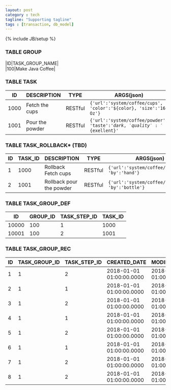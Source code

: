 ```yaml
---
layout: post
category : tech
tagline: "Supporting tagline"
tags : [transaction, db_model]
---
```

{% include JB/setup %}

### TABLE GROUP
|ID|TASK_GROUP_NAME|  
|100|Make Java Coffee|  

### TABLE TASK
|ID|DESCRIPTION|TYPE|ARGS(json)|
|---|---|---|---|
|1000|Fetch the cups|RESTful|<code>{'url':'system/coffee/cups', 'color':'${color}, 'size':'16 Oz'}</code>|
|1001|Pour the powder|RESTful|<code>{'url':'system/coffee/powder', 'taste':'${dark}, 'quality':'${exellent}'</code>|


### TABLE TASK_ROLLBACK* (TBD)
|ID|TASK_ID|DESCRIPTION|TYPE|ARGS(json)|
|---|---|---|---|---|
|1|1000|Rollback Fetch cups|RESTful|<code>{'url':'system/coffee/rollback', 'by':'hand'}</code>|
|2|1001|Rollback pour the powder|RESTful|<code>{'url':'system/coffee/powder', 'by':'bottle'}</code>|


### TABLE TASK_GROUP_DEF
|ID|GROUP_ID|TASK_STEP_ID|TASK_ID|
|---|---|---|---|
|10000|100|1|1000|
|10001|100|2|1001|


### TABLE TASK_GROUP_REC
|ID|TASK_GROUP_ID|TASK_STEP_ID|CREATED_DATE|MODIFIED_DATE|STATUS|
|---|---|---|---|---|---|
|1|1|2|2018-01-01 01:00:00.0000|2018-01-01 01:00:01.0000|SUCCESS|
|2|1|1|2018-01-01 01:00:00.0000|2018-01-01 01:00:02.0000|IN_PROGRESS|
|3|1|2|2018-01-01 01:00:00.0000|2018-01-01 01:00:03.0000|FAIL|
|4|1|1|2018-01-01 01:00:00.0000|2018-01-01 01:00:04.0000|CANCELED|
|5|1|2|2018-01-01 01:00:00.0000|2018-01-01 01:00:05.0000|CANCELED_BY_USER|
|6|1|1|2018-01-01 01:00:00.0000|2018-01-01 01:00:06.0000|SHUTDOWN_IN_PROGRESS|
|7|1|2|2018-01-01 01:00:00.0000|2018-01-01 01:00:07.0000|SUSPEND|
|8|1|2|2018-01-01 01:00:00.0000|2018-01-01 01:00:08.0000|ROLLBACK|